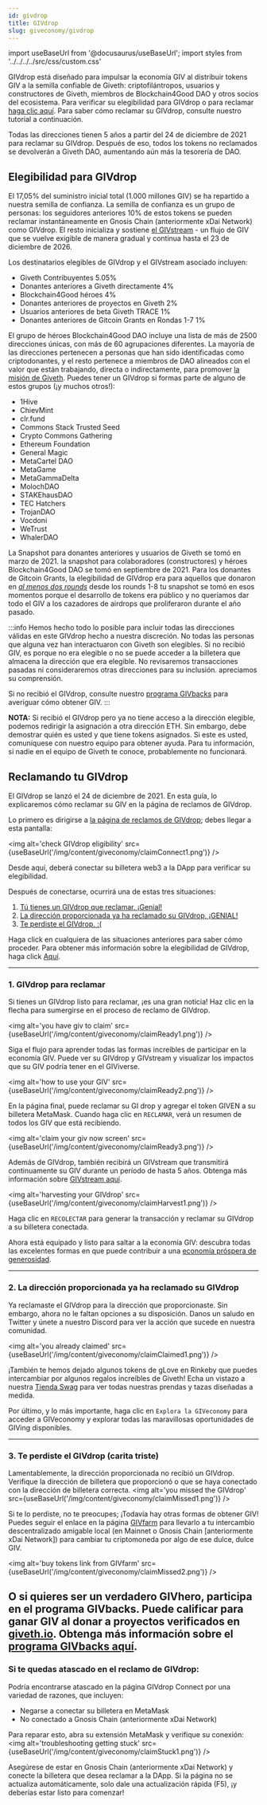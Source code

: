 ```yaml
---
id: givdrop
title: GIVdrop
slug: giveconomy/givdrop
---
```

import useBaseUrl from '@docusaurus/useBaseUrl';
import styles from '../../../../src/css/custom.css'


GIVdrop está diseñado para impulsar la economía GIV al distribuir tokens GIV a la semilla confiable de Giveth: criptofilántropos, usuarios y constructores de Giveth, miembros de Blockchain4Good DAO y otros socios del ecosistema. Para verificar su elegibilidad para GIVdrop o para reclamar [haga clic aquí](https://giv.giveth.io/claim). Para saber cómo reclamar su GIVdrop, consulte nuestro tutorial a continuación.

Todas las direcciones tienen 5 años a partir del 24 de diciembre de 2021 para reclamar su GIVdrop. Después de eso, todos los tokens no reclamados se devolverán a Giveth DAO, aumentando aún más la tesorería de DAO.

## Elegibilidad para GIVdrop

El 17,05% del suministro inicial total (1.000 millones GIV) se ha repartido a nuestra semilla de confianza. La semilla de confianza es un grupo de personas: los seguidores anteriores 10% de estos tokens se pueden reclamar instantáneamente en Gnosis Chain (anteriormente xDai Network) como GIVdrop. El resto inicializa y sostiene [el GIVstream](/es/giveconomy/givstream) - un flujo de GIV que se vuelve exigible de manera gradual y continua hasta el 23 de diciembre de 2026.

Los destinatarios elegibles de GIVdrop y el GIVstream asociado incluyen:

- Giveth Contribuyentes 5.05%
- Donantes anteriores a Giveth directamente 4%
- Blockchain4Good héroes 4%
- Donantes anteriores de proyectos en Giveth 2%
- Usuarios anteriores de beta Giveth TRACE 1%
- Donantes anteriores de Gitcoin Grants en Rondas 1-7 1%

El grupo de héroes Blockchain4Good DAO incluye una lista de más de 2500 direcciones únicas, con más de 60 agrupaciones diferentes. La mayoría de las direcciones pertenecen a personas que han sido identificadas como criptodonantes, y el resto pertenece a miembros de DAO alineados con el valor que están trabajando, directa o indirectamente, para promover [la misión de Giveth](/es/whatisgiveth/). Puedes tener un GIVdrop si formas parte de alguno de estos grupos (¡y muchos otros!):

- 1Hive
- ChievMint
- clr.fund
- Commons Stack Trusted Seed
- Crypto Commons Gathering
- Ethereum Foundation
- General Magic
- MetaCartel DAO
- MetaGame
- MetaGammaDelta
- MolochDAO
- STAKEhausDAO
- TEC Hatchers
- TrojanDAO
- Vocdoni
- WeTrust
- WhalerDAO


<span class="importantText">La Snapshot para donantes anteriores y usuarios de Giveth se tomó en marzo de 2021.</span> la snapshot para colaboradores (constructores) y héroes Blockchain4Good DAO se tomó en septiembre de 2021. <span class="importantText">Para los donantes de Gitcoin Grants, la elegibilidad de GIVdrop era para aquellos que donaron en <i><u>al menos dos rounds</u></i> desde los rounds 1-8</span> tu snapshot se tomó en esos momentos porque el desarrollo de tokens era público y no queríamos dar todo el GIV a los cazadores de airdrops que proliferaron durante el año pasado.

:::info
Hemos hecho todo lo posible para incluir todas las direcciones válidas en este GIVdrop hecho a nuestra discreción. No todas las personas que alguna vez han interactuaron con Giveth son elegibles. Si no recibió GIV, es porque no era elegible o no se puede acceder a la billetera que almacena la dirección que era elegible. No revisaremos transacciones pasadas ni consideraremos otras direcciones para su inclusión. apreciamos su comprensión.

Si no recibió el GIVdrop, consulte nuestro [programa GIVbacks](https://giv.giveth.io/givbacks) para averiguar cómo obtener GIV.
:::

**NOTA:** Si recibió el GIVdrop pero ya no tiene acceso a la dirección elegible, podemos redirigir la asignación a otra dirección ETH. Sin embargo, debe demostrar quién es usted y que tiene tokens asignados. Si este es usted, comuníquese con nuestro equipo para obtener ayuda. Para tu información, si nadie en el equipo de Giveth te conoce, probablemente no funcionará.

## Reclamando tu GIVdrop

El GIVdrop se lanzó el 24 de diciembre de 2021. En esta guía, lo explicaremos cómo reclamar su GIV en la página de reclamos de GIVdrop.

Lo primero es dirigirse a [la página de reclamos de GIVdrop](https://giv.giveth.io/claim); debes llegar a esta pantalla:

<img alt='check GIVdrop eligibility' src={useBaseUrl('/img/content/giveconomy/claimConnect1.png')} />

Desde aquí, deberá conectar su billetera web3 a la DApp para verificar su elegibilidad.

Después de conectarse, ocurrirá una de estas tres situaciones:

1. <a href="#1-givdrop-to-claim">Tú tienes un GIVdrop que reclamar, ¡Genial!</a>
2. <a href="#2-the-address-provided-has-already-claimed-its-givdrop">La dirección proporcionada ya ha reclamado su GIVdrop, ¡GENIAL!</a>
3. <a href="#3-you-missed-the-givdrop-sad-face"> Te perdiste el GIVdrop. :( </a>

Haga click en cualquiera de las situaciones anteriores para saber cómo proceder. Para obtener más información sobre la elegibilidad de GIVdrop, haga click [Aquí](./givdrop).

---
### 1. GIVdrop para reclamar

Si tienes un GIVdrop listo para reclamar, ¡es una gran noticia! Haz clic en la flecha para sumergirse en el proceso de reclamo de GIVdrop.

<img alt='you have giv to claim' src={useBaseUrl('/img/content/giveconomy/claimReady1.png')} />

Siga el flujo para aprender todas las formas increíbles de participar en la economía GIV. Puede ver su GIVdrop y GIVstream y visualizar los impactos que su GIV podría tener en el GIViverse.

<img alt='how to use your GIV' src={useBaseUrl('/img/content/giveconomy/claimReady2.png')} />


En la página final, puede reclamar su GI drop y agregar el token GIVEN a su billetera MetaMask. Cuando haga clic en `RECLAMAR`, verá un resumen de todos los GIV que está recibiendo.

<img alt='claim your giv now screen' src={useBaseUrl('/img/content/giveconomy/claimReady3.png')} />

Además de GIVdrop, también recibirá un GIVstream que transmitirá continuamente su GIV durante un período de hasta 5 años. Obtenga más información sobre [GIVstream aquí](./givstream).

<img alt='harvesting your GIVdrop' src={useBaseUrl('/img/content/giveconomy/claimHarvest1.png')} />

Haga clic en `RECOLECTAR` para generar la transacción y reclamar su GIVdrop a su billetera conectada.

Ahora está equipado y listo para saltar a la economía GIV: descubra todas las excelentes formas en que puede contribuir a una [economía próspera de generosidad](https://giv.giveth.io/).


---

### 2. La dirección proporcionada ya ha reclamado su GIVdrop

Ya reclamaste el GIVdrop para la dirección que proporcionaste. Sin embargo, ahora no le faltan opciones a su disposición. Danos un saludo en Twitter y únete a nuestro Discord para ver la acción que sucede en nuestra comunidad.

<img alt='you already claimed' src={useBaseUrl('/img/content/giveconomy/claimClaimed1.png')} />

¡También te hemos dejado algunos tokens de gLove en Rinkeby que puedes intercambiar por algunos regalos increíbles de Giveth! Echa un vistazo a nuestra [Tienda Swag](https://swag.giveth.io/) para ver todas nuestras prendas y tazas diseñadas a medida.

Por último, y lo más importante, haga clic en `Explora la GIVeconomy` para acceder a GIVeconomy y explorar todas las maravillosas oportunidades de GIVing disponibles.

---

### 3. Te perdiste el GIVdrop (carita triste)

Lamentablemente, la dirección proporcionada no recibió un GIVdrop. Verifique la dirección de billetera que proporcionó o que se haya conectado con la dirección de billetera correcta.
<img alt='you missed the GIVdrop' src={useBaseUrl('/img/content/giveconomy/claimMissed1.png')} />

Si te lo perdiste, no te preocupes; ¡Todavía hay otras formas de obtener GIV! Puedes seguir el enlace en la página [GIVfarm](https://giv.giveth.io/givfarm) para llevarlo a tu intercambio descentralizado amigable local (en Mainnet o Gnosis Chain [anteriormente xDai Network]) para cambiar tu criptomoneda por algo de ese dulce, dulce GIV.

<img alt='buy tokens link from GIVfarm' src={useBaseUrl('/img/content/giveconomy/claimMissed2.png')} />

O si quieres ser un verdadero GIVhero, participa en el programa GIVbacks. Puede calificar para ganar GIV al donar a proyectos verificados en [giveth.io](https://giveth.io/projects/). Obtenga más información sobre el [programa GIVbacks aquí](./givbacks).
---

### Si te quedas atascado en el reclamo de GIVdrop:
Podría encontrarse atascado en la página GIVdrop Connect por una variedad de razones, que incluyen:
- Negarse a conectar su billetera en MetaMask
- No conectado a Gnosis Chain (anteriormente xDai Network)

Para reparar esto, abra su extensión MetaMask y verifique su conexión:
<img alt='troubleshooting getting stuck' src={useBaseUrl('/img/content/giveconomy/claimStuck1.png')} />

Asegúrese de estar en Gnosis Chain (anteriormente xDai Network) y conecte la billetera que desea reclamar a la DApp. Si la página no se actualiza automáticamente, solo dale una actualización rápida (F5), ¡y deberías estar listo para comenzar!
